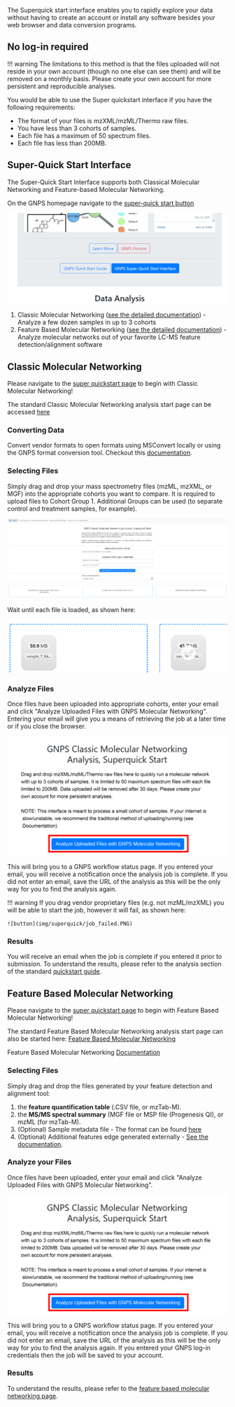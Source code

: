 
The Superquick start interface enables you to rapidly explore your data without having to create an account or install any software besides your web browser and data conversion programs.

## No log-in required

!!! warning 
    The limitations to this method is that the files uploaded will not reside in your own account (though no one else can see them) and will be removed on a monthly basis. Please create your own account for more persistent and reproducible analyses.

You would be able to use the Super quickstart interface if you have the following requirements:

- The format of your files is mzXML/mzML/Thermo raw files.
- You have less than 3 cohorts of samples.
- Each file has a maximum of 50 spectrum files.
- Each file has less than 200MB. 

## Super-Quick Start Interface
The Super-Quick Start Interface supports both Classical Molecular Networking and Feature-based Molecular Networking.

On the GNPS homepage navigate to the [super-quick start button](https://gnps-quickstart.ucsd.edu/)

![interface](img/superquick/homepage_button.png)

1. Classic Molecular Networking ([see the detailed documentation](networking.md)) - Analyze a few dozen samples in up to 3 cohorts
2. Feature Based Molecular Networking ([see the detailed documentation](featurebasedmolecularnetworking.md)) - Analyze molecular networks out of your favorite LC-MS feature detection/alignment software

## Classic Molecular Networking

Please navigate to the [super quickstart page](https://gnps-quickstart.ucsd.edu/) to begin with Classic Molecular Networking!

The standard Classic Molecular Networking analysis start page can be accessed [here](https://gnps.ucsd.edu/ProteoSAFe/index.jsp?params=%7B%22workflow%22:%22METABOLOMICS-SNETS-V2%22,%22library_on_server%22:%22d.speclibs;%22%7D)

### Converting Data

Convert vendor formats to open formats using MSConvert locally or using the GNPS format conversion tool. Checkout this [documentation](fileconversion.md).

### Selecting Files

Simply drag and drop your mass spectrometry files (mzML, mzXML, or MGF) into the appropriate cohorts you want to compare. It is required to upload files to Cohort Group 1. Additional Groups can be used (to separate control and treatment samples, for example).

![interface](img/superquick/superquickstart_selection.png)

Wait until each file is loaded, as shown here:

![interface](img/superquick/file_upload.PNG)

### Analyze Files

Once files have been uploaded into appropriate cohorts, enter your email and click "Analyze Uploaded Files with GNPS Molecular Networking". Entering your email will give you a means of retrieving the job at a later time or if you close the browser.

![button](img/superquick/superquickstart.png)

This will bring you to a GNPS workflow status page. If you entered your email, you will receive a notification once the analysis job is complete. If you did not enter an email, save the URL of the analysis as this will be the only way for you to find the analysis again.


!!! warning 
    If you drag vendor proprietary files (e.g. not mzML/mzXML) you will be able to start the job, however it will fail, as shown here: 

    ![button](img/superquick/job_failed.PNG)

### Results

You will receive an email when the job is complete if you entered it prior to submission. 
To understand the results, please refer to the analysis section of the standard [quickstart guide](quickstart.md#view-analysis-results).

## Feature Based Molecular Networking

Please navigate to the [super quickstart page](https://gnps-quickstart.ucsd.edu/featurebasednetworking) to begin with Feature Based Molecular Networking!

The standard Feature Based Molecular Networking analysis start page can also be started here: [Feature Based Molecular Networking](https://gnps.ucsd.edu/ProteoSAFe/index.jsp?params=%7B%22workflow%22:%22FEATURE-BASED-MOLECULAR-NETWORKING%22,%22library_on_server%22:%22d.speclibs;%22%7D) 

Feature Based Molecular Networking [Documentation](featurebasedmolecularnetworking.md) 

### Selecting Files

Simply drag and drop the files generated by your feature detection and alignment tool:

1. the **feature quantification table** (.CSV file, or mzTab-M).
2. the **MS/MS spectral summary** (MGF file or MSP file (Progenesis QI), or mzML (for mzTab-M).
3. (Optional) Sample metadata file - The format can be found [here](metadata.md)
4. (Optional) Additional features edge generated externally - [See the documentation](https://ccms-ucsd.github.io/GNPSDocumentation/featurebasedmolecularnetworking/#advanced-extras).

### Analyze your Files

Once files have been uploaded, enter your email and click "Analyze Uploaded Files with GNPS Molecular Networking".

![button](img/superquick/superquickstart.png)

This will bring you to a GNPS workflow status page. If you entered your email, you will receive a notification once the analysis job is complete. If you did not enter an email, save the URL of the analysis as this will be the only way for you to find the analysis again.
If you entered your GNPS log-in credentials then the job will be saved to your account.

### Results

To understand the results, please refer to the [feature based molecular networking page](featurebasedmolecularnetworking.md).

